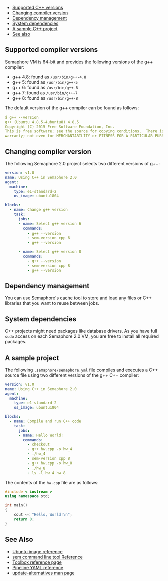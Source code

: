 - [Supported C++ versions](#supported-compiler-versions)
- [Changing compiler version](#changing-compiler-version)
- [Dependency management](#dependency-management)
- [System dependencies](#system-dependencies)
- [A sample C++ project](#a-sample-project)
- [See also](#see-also)

## Supported compiler versions

Semaphore VM is 64-bit and provides the following versions of the g++ compiler:

- g++ 4.8: found as `/usr/bin/g++-4.8`
- g++ 5: found as `/usr/bin/g++-5`
- g++ 6: found as `/usr/bin/g++-6`
- g++ 7: found as `/usr/bin/g++-7`
- g++ 8: found as `/usr/bin/g++-8`

The default version of the g++ compiler can be found as follows:

``` yaml
$ g++ --version
g++ (Ubuntu 4.8.5-4ubuntu8) 4.8.5
Copyright (C) 2015 Free Software Foundation, Inc.
This is free software; see the source for copying conditions.  There is NO
warranty; not even for MERCHANTABILITY or FITNESS FOR A PARTICULAR PURPOSE.
```

## Changing compiler version

The following Semaphore 2.0 project selects two different versions of g++:

``` yaml
version: v1.0
name: Using C++ in Semaphore 2.0
agent:
  machine:
    type: e1-standard-2
    os_image: ubuntu1804

blocks:
  - name: Change g++ version
    task:
      jobs:
      - name: Select g++ version 6
        commands:
          - g++ --version
          - sem-version cpp 6
          - g++ --version

      - name: Select g++ version 8
        commands:
          - g++ --version
          - sem-version cpp 8
          - g++ --version
```

## Dependency management

You can use Semaphore's [cache tool](https://docs.semaphoreci.com/article/54-toolbox-reference#cache)
to store and load any files or C++ libraries that you want to reuse between jobs.

## System dependencies

C++ projects might need packages like database drivers. As you have full `sudo`
access on each Semaphore 2.0 VM, you are free to install all required packages.

## A sample project

The following `.semaphore/semaphore.yml` file compiles and executes a C++ source
file using two different versions of the g++ C++ compiler:

``` yaml
version: v1.0
name: Using C++ in Semaphore 2.0
agent:
  machine:
    type: e1-standard-2
    os_image: ubuntu1804

blocks:
  - name: Compile and run C++ code
    task:
      jobs:
      - name: Hello World!
        commands:
          - checkout
          - g++ hw.cpp -o hw_4
          - ./hw_4
          - sem-version cpp 8
          - g++ hw.cpp -o hw_8
          - ./hw_8
          - ls -l hw_4 hw_8
```

The contents of the `hw.cpp` file are as follows:

``` c++
#include < iostream >
using namespace std;

int main()
{
    cout << "Hello, World!\n";
    return 0;
}
```

## See Also

- [Ubuntu image reference](https://docs.semaphoreci.com/article/32-ubuntu-1804-image)
- [sem command line tool Reference](https://docs.semaphoreci.com/article/53-sem-reference)
- [Toolbox reference page](https://docs.semaphoreci.com/article/54-toolbox-reference)
- [Pipeline YAML reference](https://docs.semaphoreci.com/article/50-pipeline-yaml)
- [update-alternatives man page](http://manpages.ubuntu.com/manpages/trusty/man8/update-alternatives.8.html)
